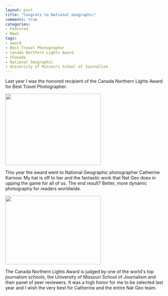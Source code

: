```yaml
---
layout: post
title: "Congrats to National Geographic"
comments: true
categories:
- Featured
- News
tags:
- award
- Best Travel Photographer
- Canada Northern Lights Award
- CFanada
- National Geographic
- University of Missouri School of Journalism
---
```

Last year I was the honored recipient of the Canada Northern Lights Award for Best Travel Photographer.

<a href="http://blog.lesterpickerphoto.com/wp-content/uploads/2013/04/Northern-Lights-Award-4-of-4-300x225.jpg"><img class="size-full wp-image-2707" title="Northern-Lights-Award-4-of-4-300x225" src="http://blog.lesterpickerphoto.com/wp-content/uploads/2013/04/Northern-Lights-Award-4-of-4-300x225.jpg" alt="" width="300" height="225" /></a>

This year the award went to National Geographic photographer Catherine Karnow. My hat is off to her and the fantastic work that Nat Geo does in upping the game for all of us. The end result? Better, more dynamic photography for readers worldwide.

<a href="http://blog.lesterpickerphoto.com/wp-content/uploads/2013/04/gallery.jpg"><img class="size-medium wp-image-2706" title="gallery" src="http://blog.lesterpickerphoto.com/wp-content/uploads/2013/04/gallery-300x216.jpg" alt="" width="300" height="216" /></a>

The Canada Northern Lights Award is judged by one of the world's top journalism schools, the University of Missouri School of Journalism and their panel of peer reviewers. It was a high honor for me to be selected last year and I wish the very best for Catherine and the entire Nat Geo team.

&nbsp;